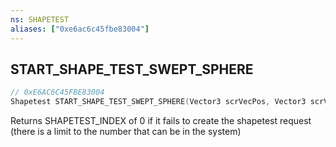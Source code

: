 ```yaml
---
ns: SHAPETEST
aliases: ["0xe6ac6c45fbe83004"]
---
```

## START_SHAPE_TEST_SWEPT_SPHERE

```c
// 0xE6AC6C45FBE83004
Shapetest START_SHAPE_TEST_SWEPT_SPHERE(Vector3 scrVecPos, Vector3 scrVecEndPos, float fRadius, int LOSFlags, Entity entity, int Options);
```

Returns SHAPETEST_INDEX of 0 if it fails to create the shapetest request (there is a limit to the number that can be in the system)


